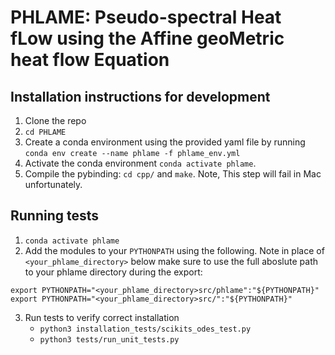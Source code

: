 # PHLAME: Pseudo-spectral Heat fLow using the Affine geoMetric heat flow Equation

## Installation instructions for development
1. Clone the repo
2. `cd PHLAME`
3. Create a conda environment using the provided yaml file by running `conda env create --name phlame -f phlame_env.yml`
4. Activate the conda environment `conda activate phlame`.
5. Compile the pybinding: `cd cpp/` and `make`. Note, This step will fail in Mac unfortunately.

## Running tests
1. `conda activate phlame`
2. Add the modules to your `PYTHONPATH` using the following. Note in place of `<your_phlame_directory>` below make sure to use the full aboslute path to your phlame directory during the export:
```
export PYTHONPATH="<your_phlame_directory>src/phlame":"${PYTHONPATH}"
export PYTHONPATH="<your_phlame_directory>src/":"${PYTHONPATH}"
```
3. Run tests to verify correct installation
    - `python3 installation_tests/scikits_odes_test.py`
    - `python3 tests/run_unit_tests.py` 
